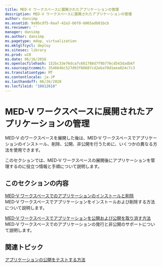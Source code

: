 ```yaml
---
title: MED-V ワークスペースに展開されたアプリケーションの管理
description: MED-V ワークスペースに展開されたアプリケーションの管理
author: dansimp
ms.assetid: 9a9bcdf5-0aa7-42a3-b6f0-6065adb01bcb
ms.reviewer: ''
manager: dansimp
ms.author: dansimp
ms.pagetype: mdop, virtualization
ms.mktglfcycl: deploy
ms.sitesec: library
ms.prod: w10
ms.date: 06/16/2016
ms.openlocfilehash: 152bc33e76dca7c681788d7f9b776cd543dadb6f
ms.sourcegitcommit: 354664bc527d93f80687cd2eba70d1eea024c7c3
ms.translationtype: MT
ms.contentlocale: ja-JP
ms.lasthandoff: 06/26/2020
ms.locfileid: "10812618"
---
```

# MED-V ワークスペースに展開されたアプリケーションの管理


MED-V のワークスペースを展開した後は、MED-V ワークスペースでアプリケーションのインストール、削除、公開、非公開を行うために、いくつかの異なる方法を使用できます。

このセクションでは、MED-V ワークスペースの展開後にアプリケーションを管理するのに役立つ情報と手順について説明します。

## このセクションの内容


<a href="" id="installing-and-removing-an-application-on-the-med-v-workspace"></a>[MED-V ワークスペースでのアプリケーションのインストールと削除](installing-and-removing-an-application-on-the-med-v-workspace.md)  
MED-V ワークスペースでアプリケーションをインストールおよび削除する方法について説明します。

<a href="" id="how-to-publish-and-unpublish-an-application-on-the-med-v-workspace"></a>[MED-V ワークスペースでアプリケーションを公開および公開を取り消す方法](how-to-publish-and-unpublish-an-application-on-the-med-v-workspace.md)  
MED-V ワークスペースでのアプリケーションの発行と非公開のサポートについて説明します。

## 関連トピック


[アプリケーションの公開をテストする方法](how-to-test-application-publishing.md)

 

 





